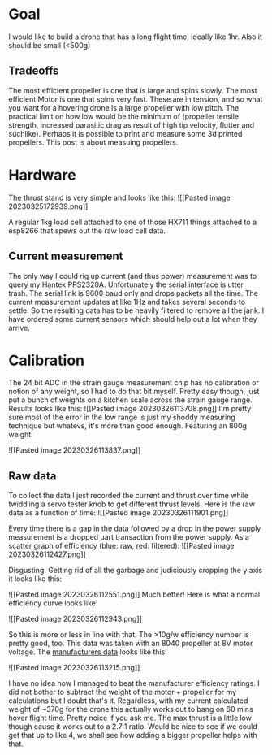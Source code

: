 # Goal
I would like to build a drone that has a long flight time, ideally like 1hr. Also it should be small (<500g)
## Tradeoffs
The most efficient propeller is one that is large and spins slowly. The most efficient Motor is one that spins very fast.
These are in tension, and so what you want for a hovering drone is a large propeller with low pitch. 
The practical limit on how low would be the minimum of (propeller tensile strength, increased parasitic drag as result of high tip velocity, flutter and suchlike).
Perhaps it is possible to print and measure some 3d printed propellers. This post is about measuing propellers.

# Hardware
The thrust stand is very simple and looks like this:
![[Pasted image 20230325172939.png]]

A regular 1kg load cell attached to one of those HX711 things attached to a esp8266 that spews out the raw load cell data.
## Current measurement
The only way I could rig up current (and thus power) measurement was to query my Hantek PPS2320A. Unfortunately the serial interface is utter trash. The serial link is 9600 baud only and drops packets all the time. The current measurement updates at like 1Hz and takes several seconds to settle. So the resulting data has to be heavily filtered to remove all the jank.
I have ordered some current sensors which should help out a lot when they arrive.

# Calibration
The 24 bit ADC in the strain gauge measurement chip has no calibration or notion of any weight, so I had to do that bit myself. Pretty easy though, just put a bunch of weights on a kitchen scale across the strain gauge range. Results looks like this:
![[Pasted image 20230326113708.png]]
I'm pretty sure most of the error in the low range is just my shoddy measuring technique but whatevs, it's more than good enough.
Featuring an 800g weight:

![[Pasted image 20230326113837.png]]


## Raw data
To collect the data I just recorded the current and thrust over time while twiddling a servo tester knob to get different thrust levels. Here is the raw data as a function of time:
![[Pasted image 20230326111901.png]]

Every time there is a gap in the data followed by a drop in the power supply measurement is a dropped uart transaction from the power supply.
As a scatter graph of efficiency (blue: raw, red: filtered):
![[Pasted image 20230326112427.png]]

Disgusting. Getting rid of all the garbage and judiciously cropping the y axis it looks like this:

![[Pasted image 20230326112551.png]]
Much better!
Here is what a normal efficiency curve looks like:

![[Pasted image 20230326112943.png]]

So this is more or less in line with that. The >10g/w efficiency number is pretty good, too. 
This data was taken with an 8040 propeller at 8V motor voltage. The [manufacturers data](https://sunnyskyusa.com/products/sunnysky-x2204-brushless-motors) looks like this:

![[Pasted image 20230326113215.png]]

I have no idea how I managed to beat the manufacturer efficiency ratings. I did not bother to subtract the weight of the motor + propeller for my calculations but I doubt that's it.
Regardless, with my current calculated weight of ~370g for the drone this actually works out to bang on 60 mins hover flight time. Pretty noice if you ask me. The max thrust is a little low though cause it works out to a 2.7:1 ratio. Would be nice to see if we could get that up to like 4, we shall see how adding a bigger propeller helps with that.

